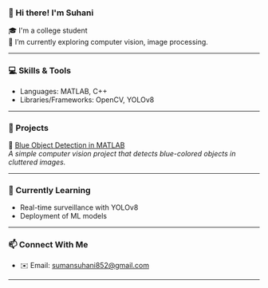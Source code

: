 
### 👋 Hi there! I'm Suhani

🎓 I'm a college student   
🧠 I’m currently exploring computer vision, image processing.

---

### 💻 Skills & Tools

- Languages: MATLAB, C++
- Libraries/Frameworks: OpenCV, YOLOv8

---

### 📌 Projects

🔹 [Blue Object Detection in MATLAB](https://github.com/yourusername/blue-object-detection)  
_A simple computer vision project that detects blue-colored objects in cluttered images._

---

### 🚀 Currently Learning

- Real-time surveillance with YOLOv8  
- Deployment of ML models 

---

### 📫 Connect With Me

- ✉️ Email: sumansuhani852@gmail.com  
---


